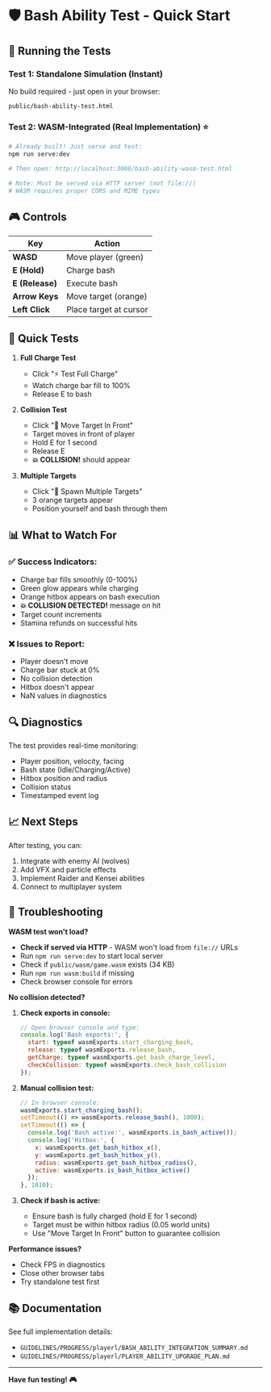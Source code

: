 # 🛡️ Bash Ability Test - Quick Start

## 🚀 Running the Tests

### Test 1: Standalone Simulation (Instant)
No build required - just open in your browser:
```
public/bash-ability-test.html
```

### Test 2: WASM-Integrated (Real Implementation) ⭐
```bash
# Already built! Just serve and test:
npm run serve:dev

# Then open: http://localhost:3000/bash-ability-wasm-test.html

# Note: Must be served via HTTP server (not file://)
# WASM requires proper CORS and MIME types
```

## 🎮 Controls

| Key | Action |
|-----|--------|
| **WASD** | Move player (green) |
| **E (Hold)** | Charge bash |
| **E (Release)** | Execute bash |
| **Arrow Keys** | Move target (orange) |
| **Left Click** | Place target at cursor |

## 🎯 Quick Tests

1. **Full Charge Test**
   - Click "⚡ Test Full Charge"
   - Watch charge bar fill to 100%
   - Release E to bash

2. **Collision Test**
   - Click "📍 Move Target In Front"
   - Target moves in front of player
   - Hold E for 1 second
   - Release E
   - **💥 COLLISION!** should appear

3. **Multiple Targets**
   - Click "🎯 Spawn Multiple Targets"
   - 3 orange targets appear
   - Position yourself and bash through them

## 📊 What to Watch For

### ✅ Success Indicators:
- Charge bar fills smoothly (0-100%)
- Green glow appears while charging
- Orange hitbox appears on bash execution
- **💥 COLLISION DETECTED!** message on hit
- Target count increments
- Stamina refunds on successful hits

### ❌ Issues to Report:
- Player doesn't move
- Charge bar stuck at 0%
- No collision detection
- Hitbox doesn't appear
- NaN values in diagnostics

## 🔍 Diagnostics

The test provides real-time monitoring:
- Player position, velocity, facing
- Bash state (Idle/Charging/Active)
- Hitbox position and radius
- Collision status
- Timestamped event log

## 📈 Next Steps

After testing, you can:
1. Integrate with enemy AI (wolves)
2. Add VFX and particle effects
3. Implement Raider and Kensei abilities
4. Connect to multiplayer system

## 🐛 Troubleshooting

**WASM test won't load?**
- **Check if served via HTTP** - WASM won't load from `file://` URLs
- Run `npm run serve:dev` to start local server
- Check if `public/wasm/game.wasm` exists (34 KB)
- Run `npm run wasm:build` if missing
- Check browser console for errors

**No collision detected?**

1. **Check exports in console:**
   ```javascript
   // Open browser console and type:
   console.log('Bash exports:', {
     start: typeof wasmExports.start_charging_bash,
     release: typeof wasmExports.release_bash,
     getCharge: typeof wasmExports.get_bash_charge_level,
     checkCollision: typeof wasmExports.check_bash_collision
   });
   ```

2. **Manual collision test:**
   ```javascript
   // In browser console:
   wasmExports.start_charging_bash();
   setTimeout(() => wasmExports.release_bash(), 1000);
   setTimeout(() => {
     console.log('Bash active:', wasmExports.is_bash_active());
     console.log('Hitbox:', {
       x: wasmExports.get_bash_hitbox_x(),
       y: wasmExports.get_bash_hitbox_y(),
       radius: wasmExports.get_bash_hitbox_radius(),
       active: wasmExports.is_bash_hitbox_active()
     });
   }, 1010);
   ```

3. **Check if bash is active:**
   - Ensure bash is fully charged (hold E for 1 second)
   - Target must be within hitbox radius (0.05 world units)
   - Use "Move Target In Front" button to guarantee collision

**Performance issues?**
- Check FPS in diagnostics
- Close other browser tabs
- Try standalone test first

## 📚 Documentation

See full implementation details:
- `GUIDELINES/PROGRESS/playerl/BASH_ABILITY_INTEGRATION_SUMMARY.md`
- `GUIDELINES/PROGRESS/playerl/PLAYER_ABILITY_UPGRADE_PLAN.md`

---

**Have fun testing! 🎮**

